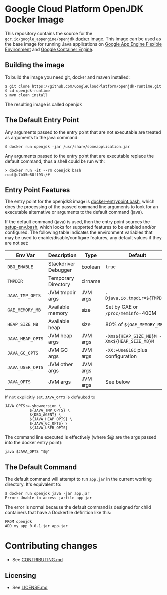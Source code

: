 # Google Cloud Platform OpenJDK Docker Image

This repository contains the source for the `gcr.io/google_appengine/openjdk` [docker](https://docker.com) image. This image can be used as the base image for running Java applications on [Google App Engine Flexible Environment](https://cloud.google.com/appengine/docs/flexible/java/) and [Google Container Engine](https://cloud.google.com/container-engine).

## Building the image
To build the image you need git, docker and maven installed:
```
$ git clone https://github.com/GoogleCloudPlatform/openjdk-runtime.git
$ cd openjdk-runtime
$ mvn clean install
```
The resulting image is called openjdk

## The Default Entry Point
Any arguments passed to the entry point that are not executable are treated as arguments to the java command:
```
$ docker run openjdk -jar /usr/share/someapplication.jar
```

Any arguments passed to the entry point that are executable replace the default command, thus a shell could
be run with:
```
> docker run -it --rm openjdk bash
root@c7b35e88ff93:/# 
```

## Entry Point Features
The entry point for the openjdk8 image is [docker-entrypoint.bash](https://github.com/GoogleCloudPlatform/openjdk-runtime/blob/master/openjdk8/src/main/docker/docker-entrypoint.bash), which does the processing of the passed command line arguments to look for an executable alternative or arguments to the default command (java).

If the default command (java) is used, then the entry point sources the [setup-env.bash](https://github.com/GoogleCloudPlatform/openjdk-runtime/blob/master/openjdk8/src/main/docker/setup-env.bash), which looks for supported features to be enabled and/or configured.  The following table indicates the environment variables that may be used to enable/disable/configure features, any default values if they are not set: 

|Env Var           | Description         | Type     | Default                                     |
|------------------|---------------------|----------|---------------------------------------------|
|`DBG_ENABLE`      | Stackdriver Debugger| boolean  | `true`                                      |
|`TMPDIR`          | Temporary Directory | dirname  |                                             |
|`JAVA_TMP_OPTS`   | JVM tmpdir args     | JVM args | `-Djava.io.tmpdir=${TMPDIR}`                |
|`GAE_MEMORY_MB`   | Available memory    | size     | Set by GAE or `/proc/meminfo`-400M          |
|`HEAP_SIZE_MB`    | Available heap      | size     | 80% of `${GAE_MEMORY_MB}`                   |
|`JAVA_HEAP_OPTS`  | JVM heap args       | JVM args | `-Xms${HEAP_SIZE_MB}M -Xmx${HEAP_SIZE_MB}M` |
|`JAVA_GC_OPTS`    | JVM GC args         | JVM args | `-XX:+UseG1GC` plus configuration           |
|`JAVA_USER_OPTS`  | JVM other args      | JVM args |                                             |
|`JAVA_OPTS`       | JVM args            | JVM args | See below                                   |

If not explicitly set, `JAVA_OPTS` is defaulted to 
```
JAVA_OPTS:=-showversion \
           ${JAVA_TMP_OPTS} \
           ${DBG_AGENT} \
           ${JAVA_HEAP_OPTS} \
           ${JAVA_GC_OPTS} \
           ${JAVA_USER_OPTS}
```

The command line executed is effectively (where $@ are the args passed into the docker entry point):
```
java $JAVA_OPTS "$@"
```

## The Default Command
The default command will attempt to run `app.jar` in the current working directory.
It's equivalent to:
```
$ docker run openjdk java -jar app.jar
Error: Unable to access jarfile app.jar
```
The error is normal because the default command is designed for child containers that have a Dockerfile definition like this:
```
FROM openjdk
ADD my_app_0.0.1.jar app.jar
```

# Contributing changes

* See [CONTRIBUTING.md](CONTRIBUTING.md)

## Licensing

* See [LICENSE.md](LICENSE)
